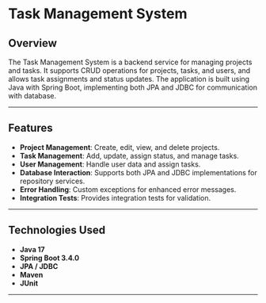 
# **Task Management System**

## **Overview**
The Task Management System is a backend service for managing projects and tasks. It supports CRUD operations for projects, tasks, and users, and allows task assignments and status updates. The application is built using Java with Spring Boot, implementing both JPA and JDBC for communication with database.

---

## **Features**
- **Project Management**: Create, edit, view, and delete projects.
- **Task Management**: Add, update, assign status, and manage tasks.
- **User Management**: Handle user data and assign tasks.
- **Database Interaction**: Supports both JPA and JDBC implementations for repository services.
- **Error Handling**: Custom exceptions for enhanced error messages.
- **Integration Tests**: Provides integration tests for validation.

---

## **Technologies Used**
- **Java 17**
- **Spring Boot 3.4.0**
- **JPA / JDBC**
- **Maven**
- **JUnit**

---

